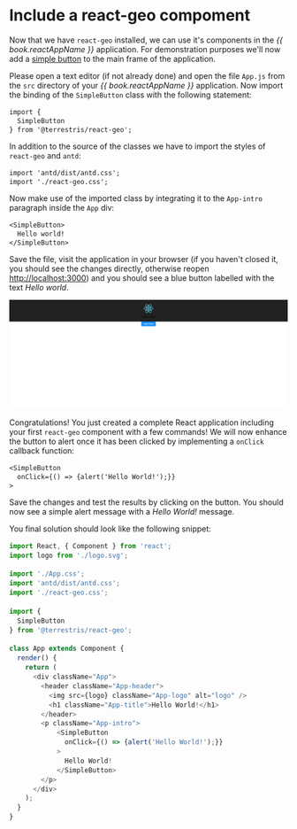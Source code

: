# Include a react-geo compoment

Now that we have `react-geo` installed, we can use it's components in the
*{{ book.reactAppName }}* application. For demonstration purposes we'll now
add a [simple button]((https://terrestris.github.io/react-geo/examples/Button/SimpleButton/SimpleButton.example.html))
to the main frame of the application.

Please open a text editor (if not already done) and open the file `App.js` from
the `src` directory of your *{{ book.reactAppName }}* application. Now import the
binding of the `SimpleButton` class with the following statement:

```
import {
  SimpleButton
} from '@terrestris/react-geo';
```

In addition to the source of the classes we have to import the styles of `react-geo`
and `antd`:

```
import 'antd/dist/antd.css';
import './react-geo.css';
```

Now make use of the imported class by integrating it to the `App-intro` paragraph
inside the `App` div:

```
<SimpleButton>
  Hello world!
</SimpleButton>
```

Save the file, visit the application in your browser (if you haven't closed it,
you should see the changes directly, otherwise reopen [http://localhost:3000](http://localhost:3000))
and you should see a blue button labelled with the text *Hello world*.

[![](../screenshots/hallo_welt_button.png)](../screenshots/hallo_welt_button.png)

Congratulations! You just created a complete React application including your first
`react-geo` component with a few commands! We will now enhance the button to alert
once it has been clicked by implementing a `onClick` callback function:

```
<SimpleButton
  onClick={() => {alert('Hello World!');}}
>
```

Save the changes and test the results by clicking on the button. You should now
see a simple alert message with a *Hello World!* message.

You final solution should look like the following snippet:

```javascript
import React, { Component } from 'react';
import logo from './logo.svg';

import './App.css';
import 'antd/dist/antd.css';
import './react-geo.css';

import {
  SimpleButton
} from '@terrestris/react-geo';

class App extends Component {
  render() {
    return (
      <div className="App">
        <header className="App-header">
          <img src={logo} className="App-logo" alt="logo" />
          <h1 className="App-title">Hello World!</h1>
        </header>
        <p className="App-intro">
            <SimpleButton
              onClick={() => {alert('Hello World!');}}
            >
              Hello World!
            </SimpleButton>
        </p>
      </div>
    );
  }
}
```